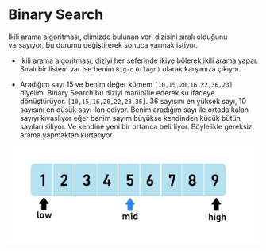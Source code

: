 # **Binary Search** 
İkili arama algoritması, elimizde bulunan veri dizisini sıralı olduğunu varsayıyor, bu durumu değiştirerek sonuca varmak istiyor.

- İkili arama algoritması, diziyi her seferinde ikiye bölerek ikili arama yapar. Sıralı bir listem var ise benim `Big-o` `O(logn)` olarak karşımıza çıkıyor.

- Aradığım sayı 15 ve benim değer kümem `[10,15,20,16,22,36,23]` diyelim. Binary Search bu diziyi manipüle ederek şu ifadeye dönüştürüyor. `[10,15,16,20,22,23,36]`. 36 sayısını en yüksek sayı, 10 sayısını en düşük sayı ilan ediyor. Benim aradığım sayı ile ortada kalan sayıyı kıyaslıyor eğer benim sayım büyükse kendinden küçük bütün sayıları siliyor. Ve kendine yeni bir ortanca belirliyor. Böylelikle gereksiz arama yapmaktan kurtarıyor.

![binary-search](https://raw.githubusercontent.com/Kodluyoruz/taskforce/main/veri-yapilari-algoritmalar/binary-search/figures/binary-search.png)